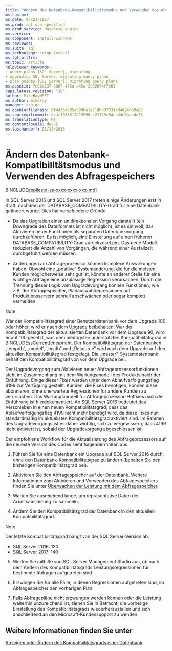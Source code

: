 ```yaml
---
title: "Ändern des Datenbank-Kompatibilitätsmodus und Verwenden des Abfragespeichers | Microsoft-Dokumentation"
ms.custom: 
ms.date: 07/21/2017
ms.prod: sql-non-specified
ms.prod_service: database-engine
ms.service: 
ms.component: install-windows
ms.reviewer: 
ms.suite: sql
ms.technology: setup-install
ms.tgt_pltfrm: 
ms.topic: article
helpviewer_keywords:
- query plans [SQL Server], migrating
- upgrading SQL Server, migrating query plans
- plan guides [SQL Server], migrating query plans
ms.assetid: 7e02a137-6867-4f6a-a45a-2b02674f7e65
caps.latest.revision: "19"
author: MikeRayMSFT
ms.author: mikeray
manager: craigg
ms.openlocfilehash: 0f4d36ec95ab9d6a1a714b597331bd4d24bb9e85
ms.sourcegitcommit: dcac30038f2223990cc21775c84cbd4e7bacdc73
ms.translationtype: HT
ms.contentlocale: de-DE
ms.lasthandoff: 01/18/2018
---
```

# <a name="change-the-database-compatibility-mode-and-use-the-query-store"></a>Ändern des Datenbank-Kompatibilitätsmodus und Verwenden des Abfragespeichers
[!INCLUDE[appliesto-ss-xxxx-xxxx-xxx-md](../../includes/appliesto-ss-xxxx-xxxx-xxx-md.md)]

In SQL Server 2016 und SQL Server 2017 treten einige Änderungen erst in Kraft, nachdem der DATABASE_COMPATIBILITY-Grad für eine Datenbank geändert wurde. Dies hat verschiedene Gründe:  
  
- Da das Upgraden einen unidirektionalen Vorgang darstellt (ein Downgrade des Dateiformats ist nicht möglich), ist es sinnvoll, das Aktivieren neuer Funktionen als separaten Datenbankvorgang durchzuführen.  Es ist möglich, eine Einstellung auf einen früheren DATABASE_COMPATIBILITY-Grad zurückzusetzen.  Das neue Modell reduziert die Anzahl von Vorgängen, die während einer Ausfallzeit durchgeführt werden müssen.  
  
- Änderungen am Abfrageprozessor können komplexe Auswirkungen haben.  Obwohl eine „positive“ Systemänderung, die für die meisten Kunden möglicherweise sehr gut ist, könnte an anderer Stelle für eine wichtige Abfrage eine unzulässige Regression verursachen.  Durch die Trennung dieser Logik vom Upgradevorgang können Funktionen, wie z.B. der Abfragespeicher, Planauswahlregressionen auf Produktionsservern schnell abschwächen oder sogar komplett vermeiden.  
  
> [!NOTE]  
>  War der Kompatibilitätsgrad einer Benutzerdatenbank vor dem Upgrade 100 oder höher, wird er nach dem Upgrade beibehalten. War der Kompatibilitätsgrad der aktualisierten Datenbank vor dem Upgrade 90, wird er auf 100 gesetzt, was dem niedrigsten unterstützten Kompatibilitätsgrad in [!INCLUDE[ssCurrent](../../includes/sscurrent-md.md)]entspricht. Der Kompatibilitätsgrad der Datenbanken „tempdb“, „model“, „msdb“ und „Resource“ wird nach dem Upgrade auf den aktuellen Kompatibilitätsgrad festgelegt. Die „master“-Systemdatenbank behält den Kompatibilitätsgrad von vor dem Upgrade bei. 
  
 Der Upgradevorgang zum Aktivieren neuer Abfrageprozessorfunktionen steht im Zusammenhang mit dem Wartungsmodell des Produkts nach der Einführung.  Einige dieser Fixes werden unter dem Ablaufverfolgungsflag 4199 zur Verfügung gestellt.  Kunden, die Fixes benötigen, können diese abonnieren, ohne unerwartete Regressionen für andere Kunden zu verursachen.  Das Wartungsmodell für Abfrageprozessor-Hotfixes nach der Einführung ist [hier](https://support.microsoft.com/en-us/kb/974006)dokumentiert. Ab SQL Server 2016 bedeutet das Verschieben in einen neuen Kompatibilitätsgrad, dass das Ablaufverfolgungsflag 4199 nicht mehr benötigt wird, da diese Fixes nun standardmäßig im aktuellsten Kompatibilitätsgrad aktiviert sind.  Im Rahmen des Upgradevorgangs ist es daher wichtig, sich zu vergewissern, dass 4199 nicht aktiviert ist, sobald der Upgradevorgang abgeschlossen ist.  
  
 Der empfohlene Workflow für die Aktualisierung des Abfrageprozessors auf die neueste Version des Codes sieht folgendermaßen aus:  
  
1.  Führen Sie für eine Datenbank ein Upgrade auf SQL Server 2016 durch, ohne den Datenbank-Kompatibilitätsgrad zu ändern (behalten Sie den bisherigen Kompatibilitätsgrad bei).  
  
2.  Aktivieren Sie den Abfragespeicher auf der Datenbank. Weitere Informationen zum Aktivieren und Verwenden des Abfragespeichers finden Sie unter [Überwachen der Leistung mit dem Abfragespeicher](../../relational-databases/performance/monitoring-performance-by-using-the-query-store.md).  
  
3.  Warten Sie ausreichend lange, um repräsentative Daten der Arbeitsauslastung zu sammeln.  
  
4.  Ändern Sie den Kompatibilitätsgrad der Datenbank in den aktuellen Kompatibilitätsgrad. 

   >[!NOTE]
   >Der letzte Kompatibilitätsgrad hängt von der SQL Server-Version ab.
   >- SQL Server 2016: 130
   >- SQL Server 2017: 140

5. Werten Sie mithilfe von SQL Server Management Studio aus, ob nach dem Ändern des Kompatibilitätsgrads Leistungsregressionen für bestimmte Abfragen aufgetreten sind
  
6.  Erzwingen Sie für alle Fälle, in denen Regressionen aufgetreten sind, im Abfragespeicher den vorherigen Plan.  
  
7.  Falls Abfragepläne nicht erzwungen werden können oder die Leistung weiterhin unzureichend ist, ziehen Sie in Betracht, die vorherige Einstellung des Kompatibilitätsgrads wiederherzustellen und sich anschließend an den Microsoft-Kundensupport zu wenden.  
  
## <a name="see-also"></a>Weitere Informationen finden Sie unter  
 [Anzeigen oder Ändern des Kompatibilitätsgrads einer Datenbank](../../relational-databases/databases/view-or-change-the-compatibility-level-of-a-database.md)  
  
  
